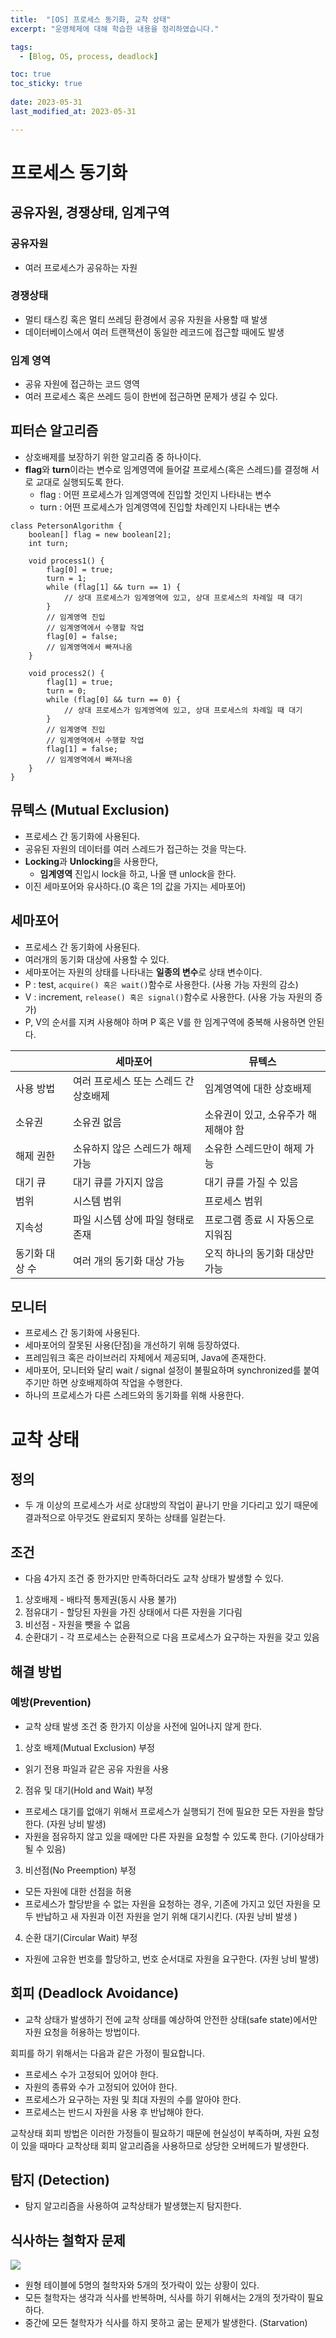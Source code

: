 ```yaml
---
title:  "[OS] 프로세스 동기화, 교착 상태"
excerpt: "운영체제에 대해 학습한 내용을 정리하였습니다."

tags:
  - [Blog, OS, process, deadlock]

toc: true
toc_sticky: true
 
date: 2023-05-31
last_modified_at: 2023-05-31

---
```


# 프로세스 동기화

## 공유자원, 경쟁상태, 임계구역

### 공유자원

- 여러 프로세스가 공유하는 자원

### 경쟁상태

- 멀티 태스킹 혹은 멀티 쓰레딩 환경에서 공유 자원을 사용할 때 발생
- 데이터베이스에서 여러 트랜잭션이 동일한 레코드에 접근할 때에도 발생

### 임계  영역

- 공유 자원에 접근하는 코드 영역
- 여러 프로세스 혹은 쓰레드 등이 한번에 접근하면 문제가 생길 수 있다.

## 피터슨 알고리즘

- 상호배제를 보장하기 위한 알고리즘 중 하나이다.
- **flag**와 **turn**이라는 변수로 임계영역에 들어갈 프로세스(혹은 스레드)를 결정해 서로 교대로 실행되도록 한다.
	- flag : 어떤 프로세스가 임계영역에 진입할 것인지 나타내는 변수
	- turn : 어떤 프로세스가 임계영역에 진입할 차례인지 나타내는 변수

```
class PetersonAlgorithm {
    boolean[] flag = new boolean[2];
    int turn;

    void process1() {
        flag[0] = true;
        turn = 1;
        while (flag[1] && turn == 1) {
            // 상대 프로세스가 임계영역에 있고, 상대 프로세스의 차례일 때 대기
        }
        // 임계영역 진입
        // 임계영역에서 수행할 작업
        flag[0] = false;
        // 임계영역에서 빠져나옴
    }

    void process2() {
        flag[1] = true;
        turn = 0;
        while (flag[0] && turn == 0) {
            // 상대 프로세스가 임계영역에 있고, 상대 프로세스의 차례일 때 대기
        }
        // 임계영역 진입
        // 임계영역에서 수행할 작업
        flag[1] = false;
        // 임계영역에서 빠져나옴
    }
}

```

## 뮤텍스 (Mutual Exclusion)

- 프로세스 간 동기화에 사용된다.
- 공유된 자원의 데이터를 여러 스레드가 접근하는 것을 막는다.
- **Locking**과 **Unlocking**을 사용한다,
    - **임계영역** 진입시 lock을 하고, 나올 땐 unlock을 한다.
- 이진 세마포어와 유사하다.(0 혹은 1의 값을 가지는 세마포어)

## 세마포어

- 프로세스 간 동기화에 사용된다.
- 여러개의 동기화 대상에 사용할 수 있다.
- 세마포어는 자원의 상태를 나타내는 **일종의 변수**로 상태 변수이다.
- P : test, `acquire() 혹은 wait()`함수로 사용한다. (사용 가능 자원의 감소)
- V : increment, `release() 혹은 signal()`함수로 사용한다. (사용 가능 자원의 증가)
- P, V의 순서를 지켜 사용해야 하며 P 혹은 V를 한 임계구역에 중복해 사용하면 안된다.

|                    | 세마포어                           | 뮤텍스                               |
|--------------------|----------------------------------|-------------------------------------|
| 사용 방법           | 여러 프로세스 또는 스레드 간 상호배제 | 임계영역에 대한 상호배제              |
| 소유권              | 소유권 없음                        | 소유권이 있고, 소유주가 해제해야 함     |
| 해제 권한           | 소유하지 않은 스레드가 해제 가능     | 소유한 스레드만이 해제 가능            |
| 대기 큐             | 대기 큐를 가지지 않음                | 대기 큐를 가질 수 있음                 |
| 범위               | 시스템 범위                          | 프로세스 범위                         |
| 지속성              | 파일 시스템 상에 파일 형태로 존재     | 프로그램 종료 시 자동으로 지워짐       |
| 동기화 대상 수       | 여러 개의 동기화 대상 가능           | 오직 하나의 동기화 대상만 가능          |


## 모니터

- 프로세스 간 동기화에 사용된다.
- 세마포어의 잘못된 사용(단점)을 개선하기 위해 등장하였다.
- 프레임워크 혹은 라이브러리 자체에서 제공되며, Java에 존재한다.
- 세마포어, 모니터와 달리 wait / signal 설정이 불필요하며 synchronized를 붙여주기만 하면 상호배제하여 작업을 수행한다.
- 하나의 프로세스가 다른 스레드와의 동기화를 위해 사용한다.

# 교착 상태 

## 정의

- 두 개 이상의 프로세스가 서로 상대방의 작업이 끝나기 만을 기다리고 있기 때문에 결과적으로 아무것도 완료되지 못하는 상태를 일컫는다.

## 조건

- 다음 4가지 조건 중 한가지만 만족하더라도 교착 상태가 발생할 수 있다.

1. 상호배제 - 배타적 통제권(동시 사용 불가)  
2. 점유대기 - 할당된 자원을 가진 상태에서 다른 자원을 기다림  
3. 비선점 - 자원을 뺏을 수 없음  
4. 순환대기 - 각 프로세스는 순환적으로 다음 프로세스가 요구하는 자원을 갖고 있음

## 해결 방법

### 예방(Prevention)

- 교착 상태 발생 조건 중 한가지 이상을 사전에 일어나지 않게 한다.

1. 상호 배제(Mutual Exclusion) 부정
- 읽기 전용 파일과 같은 공유 자원을 사용

2. 점유 및 대기(Hold and Wait) 부정
- 프로세스 대기를 없애기 위해서 프로세스가 실행되기 전에 필요한 모든 자원을 할당한다. (자원 낭비 발생)
- 자원을 점유하지 않고 있을 때에만 다른 자원을 요청할 수 있도록 한다. (기아상태가 될 수 있음)

3. 비선점(No Preemption) 부정
- 모든 자원에 대한 선점을 허용
- 프로세스가 할당받을 수 없는 자원을 요청하는 경우, 기존에 가지고 있던 자원을 모두 반납하고 새 자원과 이전 자원을 얻기 위해 대기시킨다. (자원 낭비 발생 )

4. 순환 대기(Circular Wait) 부정
- 자원에 고유한 번호를 할당하고, 번호 순서대로 자원을 요구한다. (자원 낭비 발생)

## 회피 (Deadlock Avoidance)

- 교착 상태가 발생하기 전에 교착 상태를 예상하여 안전한 상태(safe state)에서만 자원 요청을 허용하는 방법이다.

회피를 하기 위해서는 다음과 같은 가정이 필요합니다.

- 프로세스 수가 고정되어 있어야 한다.
- 자원의 종류와 수가 고정되어 있어야 한다.
- 프로세스가 요구하는 자원 및 최대 자원의 수를 알아야 한다.
- 프로세스는 반드시 자원을 사용 후 반납해야 한다.

교착상태 회피 방법은 이러한 가정들이 필요하기 때문에 현실성이 부족하며, 자원 요청이 있을 때마다 교착상태 회피 알고리즘을 사용하므로 상당한 오버헤드가 발생한다.

## 탐지 (Detection)

- 탐지 알고리즘을 사용하여 교착상태가 발생했는지 탐지한다.

## 식사하는 철학자 문제

![](https://user-images.githubusercontent.com/34755287/54337394-1f7ccf00-4672-11e9-9fc0-cb98c4171239.png)

- 원형 테이블에 5명의 철학자와 5개의 젓가락이 있는 상황이 있다.
- 모든 철학자는 생각과 식사를 반복하며, 식사를 하기 위해서는 2개의 젓가락이 필요하다.
- 중간에 모든 철학자가 식사를 하지 못하고 굶는 문제가 발생한다. (Starvation)